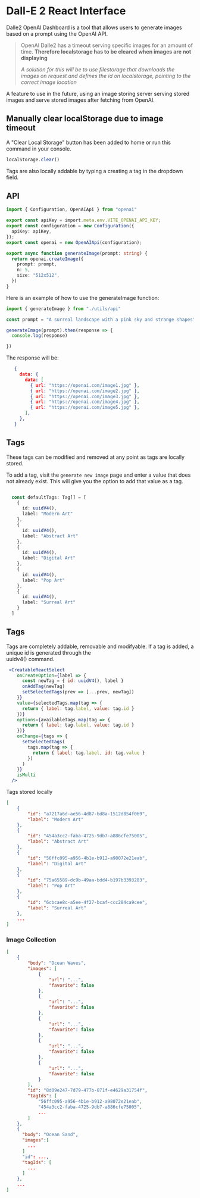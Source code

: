 # Dall-E 2 React Interface

Dalle2 OpenAI Dashboard is a tool that allows users to generate images based on a prompt using the OpenAI API. 

> OpenAI Dalle2 has a timeout serving specific images for an amount of time. 
> **Therefore localstorage has to be cleared when images are not displaying**
>
> *A solution for this will be to use filestorage that downloads the images on request and defines the id on localstorage, pointing to the correct image location*

A feature to use in the future, using an image storing server serving stored images and serve stored images after fetching from OpenAI.


## Manually clear localStorage due to image timeout

A "Clear Local Storage" button has been added to home
or run this command in your console.  
```js
localStorage.clear()
```
Tags are also locally addable by typing a creating a tag in the dropdown field.

## API
```ts
import { Configuration, OpenAIApi } from "openai"

export const apiKey = import.meta.env.VITE_OPENAI_API_KEY;
export const configuration = new Configuration({
  apiKey: apiKey,
});
export const openai = new OpenAIApi(configuration);

export async function generateImage(prompt: string) {
  return openai.createImage({
    prompt: prompt,
    n: 5,
    size: "512x512",
  })
}
```

Here is an example of how to use the generateImage function:

```ts
import { generateImage } from "./utils/api"

const prompt = "A surreal landscape with a pink sky and strange shapes"

generateImage(prompt).then(response => {
  console.log(response)

})

```

The response will be:
```json
   {
     data: {
       data: [
         { url: "https://openai.com/image1.jpg" },
         { url: "https://openai.com/image2.jpg" },
         { url: "https://openai.com/image3.jpg" },
         { url: "https://openai.com/image4.jpg" },
         { url: "https://openai.com/image5.jpg" },
       ],
     },
   }
```

## Tags
These tags can be modified and removed at any point as tags are locally stored.

To add a tag, visit the `generate new image` page and enter a value that does not already exist. This will give you the option to add that value as a tag.

```typescript

  const defaultTags: Tag[] = [
    {
      id: uuidV4(),
      label: "Modern Art"
    },
    {
      id: uuidV4(),
      label: "Abstract Art"
    },
    {
      id: uuidV4(),
      label: "Digital Art"
    },
    {
      id: uuidV4(),
      label: "Pop Art"
    },
    {
      id: uuidV4(),
      label: "Surreal Art"
    }
  ]

```

## Tags
Tags are completely addable, removable and modifyable.
If a tag is added, a unique id is generated through the  
uuidv4() command.


```jsx
 <CreatableReactSelect
    onCreateOption={label => {
      const newTag = { id: uuidV4(), label }
      onAddTag(newTag)
      setSelectedTags(prev => [...prev, newTag])
    }}
    value={selectedTags.map(tag => {
      return { label: tag.label, value: tag.id }
    })}
    options={availableTags.map(tag => {
      return { label: tag.label, value: tag.id }
    })}
    onChange={tags => {
      setSelectedTags(
        tags.map(tag => {
          return { label: tag.label, id: tag.value }
        })
      )
    }}
    isMulti
  />
```
Tags stored locally
```json
[
    {
        "id": "a7217a6d-ae56-4d87-bd8a-1512d854f069",
        "label": "Modern Art"
    },
    {
        "id": "454a3cc2-faba-4725-9db7-a886cfe75005",
        "label": "Abstract Art"
    },
    {
        "id": "56ffc095-a956-4b1e-b912-a98072e21eab",
        "label": "Digital Art"
    },
    {
        "id": "75a65589-dc9b-49aa-bdd4-b197b3393283",
        "label": "Pop Art"
    },
    {
        "id": "6cbcae8c-a5ee-4f27-bcaf-ccc284ca9cee",
        "label": "Surreal Art"
    },
    ...
]
```
### Image Collection
```json
[
    {
        "body": "Ocean Waves",
        "images": [
            {
                "url": "...",
                "favorite": false
            },
            {
                "url": "...",
                "favorite": false
            },
            {
                "url": "...",
                "favorite": false
            },
            {
                "url": "...",
                "favorite": false
            },
            {
                "url": "...",
                "favorite": false
            }
        ],
        "id": "8d09e247-7d79-477b-871f-e4629a31754f",
        "tagIds": [
            "56ffc095-a956-4b1e-b912-a98072e21eab",
            "454a3cc2-faba-4725-9db7-a886cfe75005",
            ...
        ]
    },
    {
      "body": "Ocean Sand",
      "images":[
        ...
      ]
      "id": ...,
      "tagIds": [
        ...
      ]
    },
    ...
]
```
